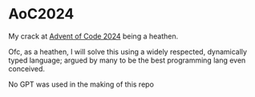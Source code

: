 # AoC2024

My crack at [Advent of Code 2024](https://adventofcode.com/2024/) being a heathen.

Ofc, as a heathen, I will solve this using a widely respected, dynamically typed language; argued by many to be the best programming lang even conceived.

No GPT was used in the making of this repo
